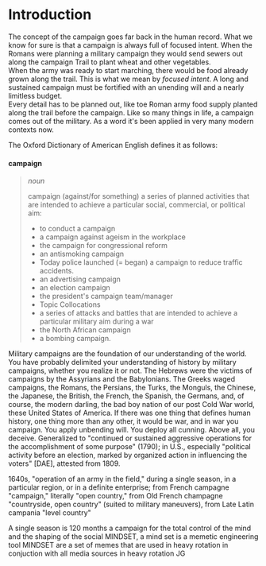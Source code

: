 Introduction
======================

The concept of the campaign goes far back in the human record.
What we know for sure is that a campaign is always full of focused intent. When the Romans were planning a military campaign they would send sewers out along the campaign Trail to plant wheat and other vegetables.  
When the army was ready to start marching,
there would be food already grown along the trail.
This is what we mean by *focused intent*.
A long and sustained campaign must be fortified with an unending will and a nearly limitless budget.  
Every detail has to be planned out,
like toe Roman army food supply planted along the trail before the campaign.
Like so many things in life,
a campaign comes out of the military.
As a word it's been applied in very many modern contexts now.

The Oxford Dictionary of American English defines it as follows:


#### campaign

>*noun*
>
>campaign (against/for something) a series of planned activities that are intended to achieve a particular social, commercial, or political aim:
>
>- to conduct a campaign
>- a campaign against ageism in the workplace
>- the campaign for congressional reform
>- an antismoking campaign
>- Today police launched (= began) a campaign to reduce traffic accidents.
>- an advertising campaign
>- an election campaign
>- the president's campaign team/manager
>- Topic Collocations
>- a series of attacks and battles that are intended to achieve a particular military aim during a war
>- the North African campaign
>- a bombing campaign.


Military campaigns are the foundation of our understanding of the world.
You have probably delimited your understanding of history by military campaigns,
whether you realize it or not.
The Hebrews were the victims of campaigns by the Assyrians and the Babylonians.
The Greeks waged campaigns,
the Romans,
the Persians,
the Turks,
the Monguls,
the Chinese,
the Japanese,
the British,
the French,
the Spanish,
the Germans,
and,
of course,
the modern darling,
the bad boy nation of our post Cold War world,
these United States of America.
If there was one thing that defines human history,
one thing more than any other,
it would be war,
and in war you campaign.
You apply unbending will.
You deploy all cunning.
Above all,
you deceive.
Generalized to "continued or sustained aggressive operations for the accomplishment of some purpose" (1790); in U.S., especially "political activity before an election, marked by organized action in influencing the voters" [DAE], attested from 1809.

1640s, "operation of an army in the field," during a single season, in a particular region, or in a definite enterprise; from French campagne "campaign," literally "open country," from Old French champagne "countryside, open country" (suited to military maneuvers), from Late Latin campania "level country"

A single season is 120 months a campaign for the  total control of the mind and the shaping of the social MINDSET, a mind set is a memetic engineering tool MINDSET  are a set of memes that are used in heavy rotation in conjuction with  all media  sources in heavy rotation JG



